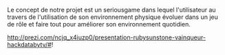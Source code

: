 Le concept de notre projet est un seriousgame dans lequel l'utilisateur au travers de l'utilisation de son environnement physique évoluer dans un jeu de rôle et faire tout pour améliorer son environnement quotidien.

http://prezi.com/ncjq_x4iuzp0/presentation-rubysunstone-vainqueur-hackdatabytv/#!
